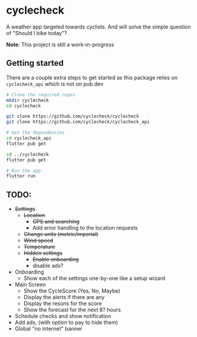# cyclecheck

A weather app targeted towards cyclists. And will solve the simple question of "Should I bike today"?

**Note**: This project is still a work-in-progress

## Getting started

There are a couple extra steps to get started as this package relies on `cyclecheck_api` which is not on pub.dev

```bash
# Clone the required repos
mkdir cyclecheck
cd cyclecheck

git clone https://github.com/cyclecheck/cyclecheck
git clone https://github.com/cyclecheck/cyclecheck_api

# Get the dependencies
cd cyclecheck_api
flutter pub get

cd ../cyclecheck
flutter pub get

# Run the app
flutter run
```

## TODO:

- ~~Settings~~
  - ~~Location~~
    - ~~GPS and searching~~
    - Add error handling to the location requests
  - ~~Change units (metric/imperial)~~
  - ~~Wind speed~~
  - ~~Temperature~~
  - ~~Hidden settings~~
    - ~~Enable onboarding~~
    - disable ads?
- Onboarding
  - Show each of the settings one-by-one like a setup wizard
- Main Screen
  - Show the CycleScore (Yes, No, Maybe)
  - Display the alerts if there are any
  - Display the resons for the score
  - Show the forecast for the next 8? hours
- Schedule checks and show notification
- Add ads, (with option to pay to hide them)
- Global "no internet" banner
